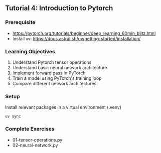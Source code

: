 ## Tutorial 4: Introduction to Pytorch

### Prerequisite
- https://pytorch.org/tutorials/beginner/deep_learning_60min_blitz.html
- Install `uv`: <https://docs.astral.sh/uv/getting-started/installation/>

### Learning Objectives
1. Understand Pytorch tensor operations
2. Understand basic neural network architecture
3. Implement forward pass in PyTorch
4. Train a model using PyTorch's training loop
5. Compare different network architectures

### Setup
Install relevant packages in a virtual environment (.venv) 
```
uv sync
```
### Complete Exercises
- 01-tensor-operations.py
- 02-neural-network.py
